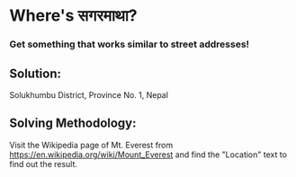 # Where's सगरमाथा?

### Get something that works similar to street addresses!

## Solution:
Solukhumbu District, Province No. 1, Nepal

## Solving Methodology:
Visit the Wikipedia page of Mt. Everest from https://en.wikipedia.org/wiki/Mount_Everest and find the "Location" text to find out the result.
